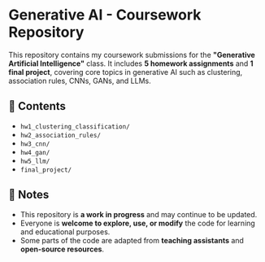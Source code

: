 # Generative AI - Coursework Repository

This repository contains my coursework submissions for the **"Generative Artificial Intelligence"** class. It includes **5 homework assignments** and **1 final project**, covering core topics in generative AI such as clustering, association rules, CNNs, GANs, and LLMs.

## 📝 Contents

- `hw1_clustering_classification/`
- `hw2_association_rules/`
- `hw3_cnn/`
- `hw4_gan/`
- `hw5_llm/`
- `final_project/`

## 📌 Notes

- This repository is **a work in progress** and may continue to be updated.
- Everyone is **welcome to explore, use, or modify** the code for learning and educational purposes.
- Some parts of the code are adapted from **teaching assistants** and **open-source resources**.
